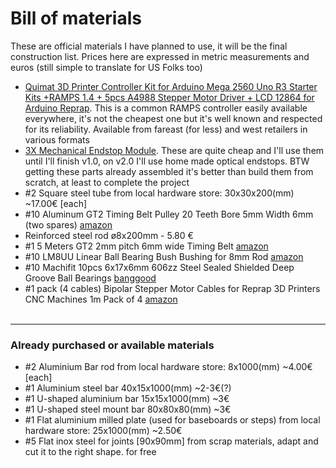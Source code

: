# Bill of materials
These are official materials I have planned to use, it will be the final construction list. Prices here are expressed in metric measurements and euros (still simple to translate for US Folks too)
- [Quimat 3D Printer Controller Kit for Arduino Mega 2560 Uno R3 Starter Kits +RAMPS 1.4 + 5pcs A4988 Stepper Motor Driver + LCD 12864 for Arduino Reprap](https://www.amazon.co.uk/dp/B06XSZ9M77). This is a common RAMPS controller easily available everywhere, it's not the cheapest one but it's well known and respected for its reliability. Available from fareast (for less) and west retailers in various formats
- [3X Mechanical Endstop Module](https://www.amazon.com/XCSOURCE-Mechanical-Endstop-impresoras-TE250/dp/B012C4NNI2/ref=sr_1_1?ie=UTF8&qid=1501158350&sr=8-1&keywords=TE250+endstop). These are quite cheap and I'll use them until I'll finish v1.0, on v2.0 I'll use home made optical endstops. BTW getting these parts already assembled it's better than build them from scratch, at least to complete the project
- #2 Square steel tube from local hardware store: 30x30x200(mm) ~17.00€ [each]
- #10 Aluminum GT2 Timing Belt Pulley 20 Teeth Bore 5mm Width 6mm (two spares) [amazon](https://www.amazon.it/gp/product/B06VSL9W9L/ref=oh_aui_detailpage_o00_s03?ie=UTF8&psc=1)
- Reinforced steel rod ø8x200mm - 5.80 €
- #1 5 Meters GT2 2mm pitch 6mm wide Timing Belt [amazon](https://www.amazon.com/Meters-pitch-wide-Timing-printer/dp/B00F2IQNX8/ref=sr_1_3?ie=UTF8&qid=1501765526&sr=8-3&keywords=5m+gt2+belt)
- #10 LM8UU Linear Ball Bearing Bush Bushing for 8mm Rod [amazon](https://www.amazon.com/Meters-pitch-wide-Timing-printer/dp/B00F2IQNX8/ref=sr_1_3?ie=UTF8&qid=1501765526&sr=8-3&keywords=5m+gt2+belt)
- #10 Machifit 10pcs 6x17x6mm 606zz Steel Sealed Shielded Deep Groove Ball Bearings [banggood](https://www.banggood.com/10pcs-6x17x6mm-606zz-Steel-Sealed-Shielded-Deep-Groove-Ball-Bearings-p-1009701.html)
- #1 pack (4 cables) Bipolar Stepper Motor Cables for Reprap 3D Printers CNC Machines 1m Pack of 4 [amazon](https://www.amazon.co.uk/BESTOMZ-Bipolar-Stepper-Printers-Machines/dp/B0746GJ7BR/ref=sr_1_fkmr0_2?ie=UTF8&qid=1512463048&sr=8-2-fkmr0&keywords=bestomzm+cable+stepper) 
<br/><br/>
---
### Already purchased or available materials
- #2 Aluminium Bar rod from local hardware store: 8x1000(mm) ~4.00€ [each]
- #1 Aluminium steel bar 40x15x1000(mm) ~2-3€(?)
- #1 U-shaped aluminium bar 15x15x1000(mm) ~3€
- #1 U-shaped steel mount bar 80x80x80(mm) ~3€
- #1 Flat aluminium milled plate (used for baseboards or steps) from local hardware store: 25x1000(mm) ~2.50€
- #5 Flat inox steel for joints [90x90mm] from scrap materials, adapt and cut it to the right shape. for free
